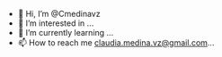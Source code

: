 - 👋 Hi, I’m @Cmedinavz
- 👀 I’m interested in ...
- 🌱 I’m currently learning ...
- 📫 How to reach me claudia.medina.vz@gmail.com...

<!---
Cmedinavz/Cmedinavz is a ✨ special ✨ repository because its `README.md` (this file) appears on your GitHub profile.
You can click the Preview link to take a look at your changes.
--->
